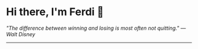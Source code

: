 <h1>Hi there, I'm Ferdi 👋</h1>

<p><em>
  "The difference between winning and losing is most often not quitting." — Walt Disney
</em></p>

---
